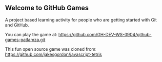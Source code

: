 ## Welcome to GitHub Games

A project based learning activity for people who are getting started with Git and GitHub.

You can play the game at: https://github.com/GH-DEV-WS-0904/github-games-patlamza.git

This fun open source game was cloned from: https://github.com/jakesgordon/javascript-tetris
